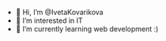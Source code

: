 - 👋 Hi, I’m @IvetaKovarikova
- 👀 I’m interested in IT
- 🌱 I’m currently learning web development :)
